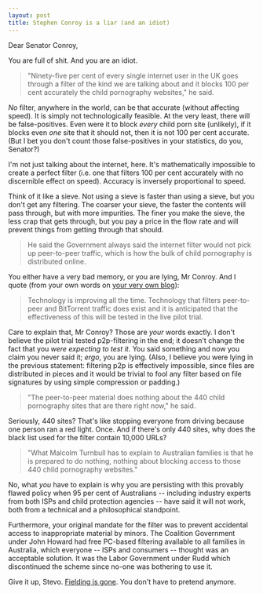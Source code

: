```yaml
---
layout: post
title: Stephen Conroy is a liar (and an idiot)
---
```

Dear Senator Conroy,

You are full of shit. And you are an idiot.

> "Ninety-five per cent of every single internet user in the UK goes through a filter of the kind we are talking about and it blocks 100 per cent accurately the child pornography websites," he said.

_No_ filter, anywhere in the world, can be that accurate (without affecting speed). It is simply not technologically feasible. At the very least, there will be false-positives. Even were it to block _every_ child porn site (unlikely), if it blocks even _one_ site that it should not, then it is not 100 per cent accurate. (But I bet you don't count those false-positives in your statistics, do you, Senator?)

I'm not just talking about the internet, here. It's mathematically impossible to create a perfect filter (i.e. one that filters 100 per cent accurately with no discernible effect on speed). Accuracy is inversely proportional to speed.

Think of it like a sieve. Not using a sieve is faster than using a sieve, but you don't get any filtering. The coarser your sieve, the faster the contents will pass through, but with more impurities. The finer you make the sieve, the less crap that gets through, but you pay a price in the flow rate and will prevent things from getting through that should.

> He said the Government always said the internet filter would not pick up peer-to-peer traffic, which is how the bulk of child pornography is distributed online.

You either have a very bad memory, or you are lying, Mr Conroy. And I quote (from your own words on [your very own blog](http://www.archive.dbcde.gov.au/2009/july/future_directions_blog/topics/civil_and_confident_society_online/internet_filtering_wont_stop_peer_to_peer_and_bittorrent_traffic_so_why_bother)):

> Technology is improving all the time. Technology that filters peer-to-peer and BitTorrent traffic does exist and it is anticipated that the effectiveness of this will be tested in the live pilot trial.

Care to explain that, Mr Conroy? Those are _your_ words exactly. I don't believe the pilot trial tested p2p-filtering in the end; it doesn't change the fact that you _were expecting to test it_. You said something and now you claim you never said it; _ergo_, you are lying. (Also, I believe you were lying in the previous statement: filtering p2p is effectively impossible, since files are distributed in pieces and it would be trivial to fool any filter based on file signatures by using simple compression or padding.)

> "The peer-to-peer material does nothing about the 440 child pornography sites that are there right now," he said.

Seriously, 440 sites? That's like stopping everyone from driving because one person ran a red light. Once. And if there's only 440 sites, why does the black list used for the filter contain 10,000 URLs?

> "What Malcolm Turnbull has to explain to Australian families is that he is prepared to do nothing, nothing about blocking access to those 440 child pornography websites."

No, what _you_ have to explain is why you are persisting with this provably flawed policy when 95 per cent of Australians -- including industry experts from both ISPs and child protection agencies -- have said it will not work, both from a technical and a philosophical standpoint.

Furthermore, your original mandate for the filter was to prevent accidental access to inappropriate material by minors. The Coalition Government under John Howard had free PC-based filtering available to all families in Australia, which everyone -- ISPs and consumers -- thought was an acceptable solution. It was the Labor Government under Rudd which discontinued the scheme since no-one was bothering to use it.

Give it up, Stevo. [Fielding is gone](http://www.abc.net.au/news/stories/2010/09/16/3013974.htm). You don't have to pretend anymore.